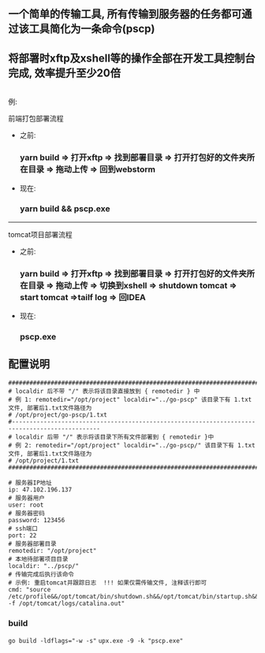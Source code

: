 ## 一个简单的传输工具, 所有传输到服务器的任务都可通过该工具简化为一条命令(pscp)
将部署时xftp及xshell等的操作全部在开发工具控制台完成, 效率提升至少20倍
-------------------------
<br>例:<br>

前端打包部署流程
- 之前:
  ### yarn build => 打开xftp => 找到部署目录 => 打开打包好的文件夹所在目录 => 拖动上传 => 回到webstorm
- 现在:
  ### yarn build && pscp.exe
-------------------------
tomcat项目部署流程
- 之前:
  ### yarn build => 打开xftp => 找到部署目录 => 打开打包好的文件夹所在目录 => 拖动上传 => 切换到xshell => shutdown tomcat => start tomcat =>tailf log => 回IDEA 
- 现在:
  ### pscp.exe

## 配置说明
 ```
################################################################################################
# localdir 后不带 "/" 表示将该目录直接放到 { remotedir } 中
# 例 1: remotedir="/opt/project" localdir="../go-pscp" 该目录下有 1.txt文件, 部署后1.txt文件路径为
# /opt/project/go-pscp/1.txt
#-----------------------------------------------------------------------------------------------
# localdir 后带 "/" 表示将该目录下所有文件部署到 { remotedir }中
# 例 2: remotedir="/opt/project" localdir="../go-pscp/" 该目录下有 1.txt文件, 部署后1.txt文件路径为
# /opt/project/1.txt
################################################################################################

# 服务器IP地址
ip: 47.102.196.137
# 服务器用户
user: root
# 服务器密码
password: 123456
# ssh端口
port: 22
# 服务器部署目录
remotedir: "/opt/project"
# 本地待部署项目目录
localdir: "../pscp/"
# 传输完成后执行该命令
# 示例: 重启tomcat并跟踪日志  !!! 如果仅需传输文件, 注释该行即可
cmd: "source /etc/profile&&/opt/tomcat/bin/shutdown.sh&&/opt/tomcat/bin/startup.sh&&tail -f /opt/tomcat/logs/catalina.out"

```
### build
`go build -ldflags="-w -s"`
`upx.exe -9 -k "pscp.exe"`
